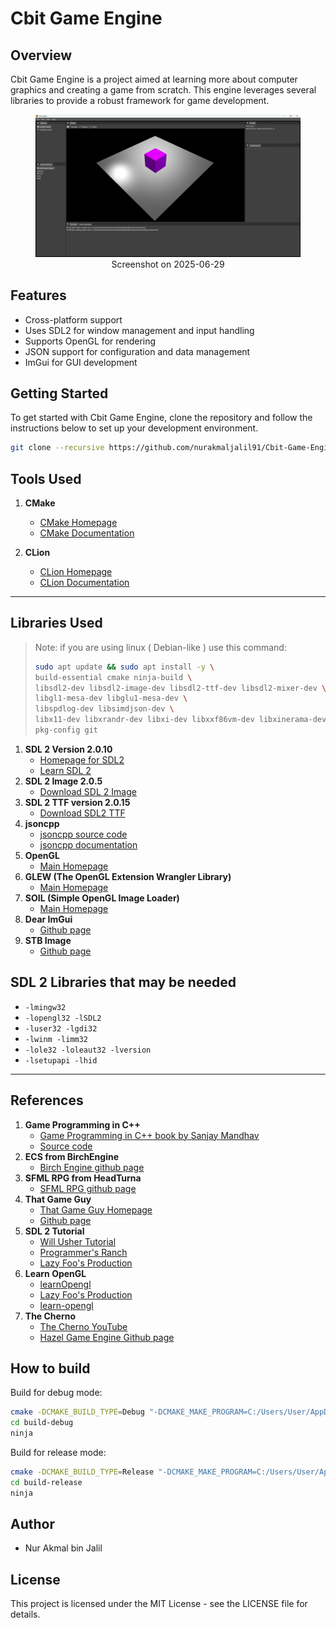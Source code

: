 # Cbit Game Engine

## Overview
Cbit Game Engine is a project aimed at learning more about computer graphics and creating a game from scratch. This engine leverages several libraries to provide a robust framework for game development.

<figure>
  <img
  src="docs/images/Screenshot%202025-06-29%20155927.png"
  alt="Screenshot of Cbit Game Engine">
  <figcaption style="text-align: center">Screenshot on 2025-06-29</figcaption>
</figure>

## Features
- Cross-platform support
- Uses SDL2 for window management and input handling
- Supports OpenGL for rendering
- JSON support for configuration and data management
- ImGui for GUI development

## Getting Started

To get started with Cbit Game Engine, clone the repository and follow the instructions below to set up your development environment.

```bash
git clone --recursive https://github.com/nurakmaljalil91/Cbit-Game-Engine
````

## Tools Used

1. **CMake**
    - [CMake Homepage](https://cmake.org/)
    - [CMake Documentation](https://cmake.org/documentation/)

2. **CLion**
    - [CLion Homepage](https://www.jetbrains.com/clion/)
    - [CLion Documentation](https://www.jetbrains.com/help/clion/quick-start-guide.html)

---

## Libraries Used
> Note: if you are using linux ( Debian-like ) use this command:
> ``` bash
> sudo apt update && sudo apt install -y \
> build-essential cmake ninja-build \
> libsdl2-dev libsdl2-image-dev libsdl2-ttf-dev libsdl2-mixer-dev \
> libgl1-mesa-dev libglu1-mesa-dev \
> libspdlog-dev libsimdjson-dev \
> libx11-dev libxrandr-dev libxi-dev libxxf86vm-dev libxinerama-dev libxcursor-dev \
> pkg-config git
> ```

1. **SDL 2 Version 2.0.10**
    - [Homepage for SDL2](https://www.libsdl.org/index.php)
    - [Learn SDL 2](http://wiki.libsdl.org/FrontPage)
2. **SDL 2 Image 2.0.5**
    - [Download SDL 2 Image](https://www.libsdl.org/projects/SDL_image/)
3. **SDL 2 TTF version 2.0.15**
    - [Download SDL2 TTF](https://www.libsdl.org/projects/SDL_ttf/)
4. **jsoncpp**
    - [jsoncpp source code](https://github.com/open-source-parsers/jsoncpp)
    - [jsoncpp documentation](http://open-source-parsers.github.io/jsoncpp-docs/doxygen/index.html)
5. **OpenGL**
    - [Main Homepage](https://www.opengl.org/)
6. **GLEW (The OpenGL Extension Wrangler Library)**
    - [Main Homepage](http://glew.sourceforge.net/)
7. **SOIL (Simple OpenGL Image Loader)**
    - [Main Homepage](https://www.lonesock.net/soil.html)
8. **Dear ImGui**
    - [Github page](https://github.com/ocornut/imgui)
9. **STB Image**
    - [Github page](https://github.com/nothings/stb)

## SDL 2 Libraries that may be needed
- `-lmingw32`
- `-lopengl32 -lSDL2`
- `-luser32 -lgdi32`
- `-lwinm -limm32`
- `-lole32 -loleaut32 -lversion`
- `-lsetupapi -lhid`

---

## References
1. **Game Programming in C++**
    - [Game Programming in C++ book by Sanjay Mandhav](https://www.amazon.com/Game-Programming-Creating-Games-Design/dp/0134597206)
    - [Source code](https://github.com/gameprogcpp/code)
2. **ECS from BirchEngine**
    - [Birch Engine github page](https://github.com/carlbirch/BirchEngine/)
3. **SFML RPG from HeadTurna**
    - [SFML RPG github page](https://github.com/Headturna/SFML_RPG)
4. **That Game Guy**
    - [That Game Guy Homepage](http://thatgamesguy.co.uk/game-engine-dev/)
    - [Github page](https://github.com/thatgamesguy/that_game_engine)
5. **SDL 2 Tutorial**
    - [Will Usher Tutorial](https://www.willusher.io/pages/sdl2/)
    - [Programmer's Ranch](http://www.programmersranch.com/p/sdl2-tutorials.html)
    - [Lazy Foo's Production](https://lazyfoo.net/tutorials/SDL/01_hello_SDL/index.php)
6. **Learn OpenGL**
    - [learnOpengl](https://learnopengl.com/)
    - [Lazy Foo's Production](http://lazyfoo.net/tutorials/OpenGL/index.php)
    - [learn-opengl](http://www.opengl-tutorial.org/)
7. **The Cherno**
    - [The Cherno YouTube](https://www.youtube.com/@TheCherno)
    - [Hazel Game Engine Github page](https://github.com/TheCherno/Hazel)

## How to build

Build for debug mode:

```bash
cmake -DCMAKE_BUILD_TYPE=Debug "-DCMAKE_MAKE_PROGRAM=C:/Users/User/AppData/Local/Programs/CLion Nova/bin/ninja/win/x64/ninja.exe" -G Ninja -S C:\Users\User\Developments\Cbit-Game-Engine -B build-debug
cd build-debug
ninja
```

Build for release mode:

```bash
cmake -DCMAKE_BUILD_TYPE=Release "-DCMAKE_MAKE_PROGRAM=C:/Users/User/AppData/Local/Programs/CLion Nova/bin/ninja/win/x64/ninja.exe" DENABLE_EDITOR:BOOL=OFF -G Ninja -S C:\Users\User\Developments\Cbit-Game-Engine -B build-release
cd build-release
ninja
```
## Author
- Nur Akmal bin Jalil

## License
This project is licensed under the MIT License - see the LICENSE file for details.
